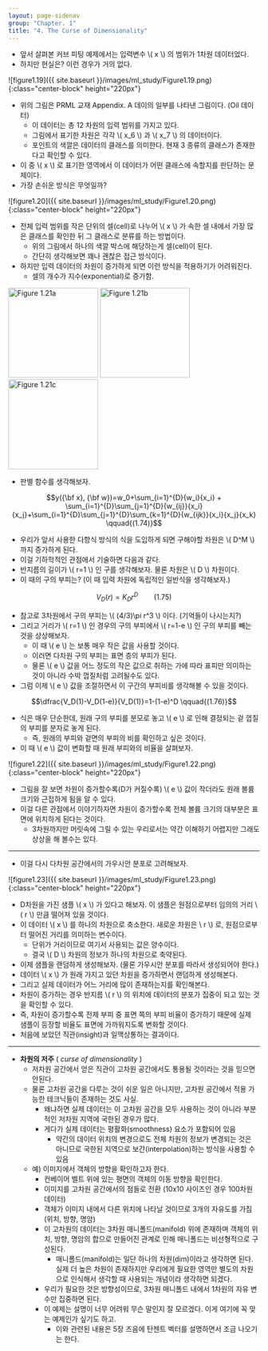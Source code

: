 ```yaml
---
layout: page-sidenav
group: "Chapter. 1"
title: "4. The Curse of Dimensionality"
---
```


- 앞서 살펴본 커브 피팅 예제에서는 입력변수 \\( x \\) 의 범위가 1차원 데이터었다.
- 하지만 현실은? 이런 경우가 거의 없다.

![figure1.19]({{ site.baseurl }}/images/ml_study/Figure1.19.png){:class="center-block" height="220px"}

- 위의 그림은 PRML 교재 Appendix. A 데이의 일부를 나타낸 그림이다. (Oil 데이터)
    - 이 데이터는 총 12 차원의 입력 범위를 가지고 있다.
    - 그림에서 표기한 차원은 각각 \\( x\_6 \\) 과 \\( x\_7 \\) 의 데이터이다.
    - 포인트의 색깔은 데이터의 클래스를 의미한다. 현재 3 종류의 클래스가 존재한다고 확인할 수 있다.
- 이 중 \\( x \\) 로 표기한 영역에서 이 데이터가 어떤 클래스에 속할지를 판단하는 문제이다.
- 가장 손쉬운 방식은 무엇일까?

![figure1.20]({{ site.baseurl }}/images/ml_study/Figure1.20.png){:class="center-block" height="220px"}

- 전체 입력 범위를 작은 단위의 셀(cell)로 나누어 \\( x \\) 가 속한 셀 내에서 가장 많은 클래스를 확인한 뒤 그 클래스로 분류를 하는 방법이다.
    - 위의 그림에서 하나의 색깔 박스에 해당하는게 셀(cell)이 된다.
    - 간단히 생각해보면 꽤나 괜찮은 접근 방식이다.
- 하지만 입력 데이터의 차원이 증가하게 되면 이런 방식을 적용하기가 어려워진다. 
    - 셀의 개수가 지수(exponential)로 증가함.

<div class="text-center">
  <img src="{{ site.baseurl }}/images/ml_study/Figure1.21a.png" alt="Figure 1.21a" width="180px" />
  <img src="{{ site.baseurl }}/images/ml_study/Figure1.21b.png" alt="Figure 1.21b" width="180px" />
  <img src="{{ site.baseurl }}/images/ml_study/Figure1.21c.png" alt="Figure 1.21c" width="180px" />
</div>

- 판별 함수를 생각해보자.

$$y({\bf x}, {\bf w})=w_0+\sum_{i=1}^{D}{w_i}{x_i} + \sum_{i=1}^{D}\sum_{j=1}^{D}{w_{ij}}{x_i}{x_j}+\sum_{i=1}^{D}\sum_{j=1}^{D}\sum_{k=1}^{D}{w_{ijk}}{x_i}{x_j}{x_k} \qquad{(1.74)}$$

- 우리가 앞서 사용한 다항식 방식의 식을 도입하게 되면 구해야할 차원은 \\( D^M \\) 까지 증가하게 된다.
- 이걸 기하학적인 관점에서 기술하면 다음과 같다.
- 반지름의 길이가 \\( r=1 \\) 인 구를 생각해보자. 물론 차원은 \\( D \\) 차원이다.
- 이 때의 구의 부피는? (이 때 입력 차원에 독립적인 일반식을 생각해보자.)

$$V_D(r)=K_Dr^D \qquad{(1.75)}$$

- 참고로 3차원에서 구의 부피는 \\( (4/3)\pi r^3 \\) 이다. (기억들이 나시는지?)
- 그리고 거리가 \\( r=1 \\) 인 경우의 구의 부피에서 \\( r=1-e \\) 인 구의 부피를 빼는 것을 상상해보자.
    - 이 때 \\( e \\) 는 보통 매우 작은 값을 사용할 것이다.
    - 이러면 다차원 구의 부피는 표면 층의 부피가 된다. 
    - 물론 \\( e \\) 값을 어느 정도의 작은 값으로 취하는 가에 따라 표피만 의미하는 것이 아니라 수박 껍질처럼 고려될수도 있다.
- 그럼 이제 \\( e \\) 값을 조절하면서 이 구간의 부피비를 생각해볼 수 있을 것이다. 

$$\dfrac{V_D(1)-V_D(1-e)}{V_D(1)}=1-(1-e)^D \qquad{(1.76)}$$

- 식은 매우 단순한데, 원래 구의 부피를 분모로 놓고 \\( e \\) 로 인해 결정되는 겉 껍질의 부피를 분자로 놓게 된다.
    - 즉, 원래의 부피와 겉면의 부피의 비를 확인하고 싶은 것이다.
- 이 때 \\( e \\) 값이 변화할 때 원래 부피와의 비율을 살펴보자.

![figure1.22]({{ site.baseurl }}/images/ml_study/Figure1.22.png){:class="center-block" height="220px"}

- 그림을 잘 보면 차원이 증가할수록(D가 커질수록) \\( e \\) 값이 작더라도 원래 볼륨 크기와 근접하게 됨을 알 수 있다.
- 이걸 다른 관점에서 이야기하자면 차원이 증가할수록 전체 볼륨 크기의 대부분은 표면에 위치하게 된다는 것이다.
    - 3차원까지만 머릿속에 그릴 수 있는 우리로서는 약간 이해하기 어렵지만 그래도 상상을 해 볼수는 있다.

-----

- 이걸 다시 다차원 공간에서의 가우시안 분포로 고려해보자.

![figure1.23]({{ site.baseurl }}/images/ml_study/Figure1.23.png){:class="center-block" height="220px"}

- D차원을 가진 샘플 \\( x \\) 가 있다고 해보자. 이 샘플은 원점으로부터 임의의 거리 \\( r \\) 만큼 떨어져 있을 것이다.
- 이 데이터 \\( x \\) 를 하나의 차원으로 축소한다. 새로운 차원은 \\ r \\) 로, 원점으로부터 떨어진 거리를 의미하는 변수이다. 
    - 단위가 거리이므로 여기서 사용되는 값은 양수이다.
    - 결국 \\( D \\) 차원의 정보가 하나의 차원으로 축약된다.
- 이제 샘플을 랜덤하게 생성해보자. (물론 가우시안 분포를 따라서 생성되어야 한다.)
- 데이터 \\( x \\) 가 원래 가지고 있던 차원을 증가하면서 랜덤하게 생성해본다.
- 그리고 실제 데이터가 어느 거리에 많이 존재하는지를 확인해본다.
- 차원이 증가하는 경우 반지름 \\( r \\) 의 위치에 데이터의 분포가 집중이 되고 있는 것을 확인할 수 있다.
- 즉, 차원이 증가할수록 전제 부피 중 표면 쪽의 부피 비율이 증가하기 때문에 실제 샘플이 등장할 비율도 표면에 가까워지도록 변화할 것이다.
- 처음에 보았던 직관(insight)과 일맥상통하는 결과이다.

-----

- **차원의 저주** ( *curse of dimensionality* )
    - 저차원 공간에서 얻은 직관이 고차원 공간에서도 통용될 것이라는 것을 믿으면 안된다.
    - 물론 고차원 공간을 다루는 것이 쉬운 일은 아니지만, 고차원 공간에서 적용 가능한 테크닉들이 존재하는 것도 사실.
        - 왜냐하면 실제 데이터는 이 고차원 공간을 모두 사용하는 것이 아니라 부분적인 저차원 지역에 국한된 경우가 많다.
        - 게다가 실제 데이터는 평활화(smoothness) 요소가 포함되어 있음
            - 약간의 데이터 위치의 변경으로도 전체 차원의 정보가 변경되는 것은 아니므로 국한된 지역으로 보간(interpolation)하는 방식을 사용할 수 있음
    - 예) 이미지에서 객체의 방향을 확인하고자 한다.
        - 컨베이어 벨트 위에 있는 평면의 객체의 이동 방향을 확인한다.
        - 이미지를 고차원 공간에서의 점들로 전환 (10x10 사이즈인 경우 100차원 데이터)
        - 객체가 이미지 내에서 다른 위치에 나타날 것이므로 3개의 자유도를 가짐 (위치, 방향, 명암)
        - 이 고차원의 데이터는 3차원 매니폴드(manifold) 위에 존재하며 객체의 위치, 방향, 명암의 합으로 만들어진 관계로 인해 매니폴드는 비선형적으로 구성된다.
            - 매니폴드(manifold)는 일단 하나의 차원(dim)이라고 생각하면 된다. 실제 더 높은 차원이 존재하지만 우리에게 필요한 영역만 별도의 차원으로 인식해서 생각할 때 사용되는 개념이라 생각하면 되겠다.
        - 우리가 필요한 것은 방향성이므로, 3차원 매니폴드 내에서 1차원의 자유 변수만 집중하면 된다.
        - 이 예제는 설명이 너무 어려워 무슨 말인지 잘 모르겠다. 이게 여기에 꼭 맞는 예제인가 싶기도 하고.
            - 이와 관련된 내용은 5장 즈음에 탄젠트 벡터를 설명하면서 조금 나오기는 한다.

